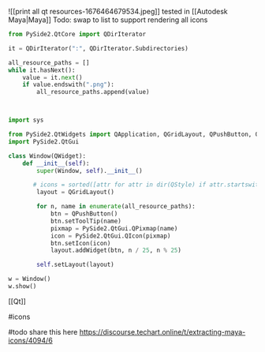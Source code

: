 ![[print all qt resources-1676464679534.jpeg]]
tested in [[Autodesk Maya|Maya]]
Todo: swap to list to support rendering all icons
```python
from PySide2.QtCore import QDirIterator

it = QDirIterator(":", QDirIterator.Subdirectories)

all_resource_paths = []
while it.hasNext():
    value = it.next()
    if value.endswith(".png"):
        all_resource_paths.append(value)



import sys

from PySide2.QtWidgets import QApplication, QGridLayout, QPushButton, QStyle, QWidget
import PySide2.QtGui

class Window(QWidget):
    def __init__(self):
        super(Window, self).__init__()

       # icons = sorted([attr for attr in dir(QStyle) if attr.startswith("SP_")])
        layout = QGridLayout()

        for n, name in enumerate(all_resource_paths):
            btn = QPushButton()
            btn.setToolTip(name)
            pixmap = PySide2.QtGui.QPixmap(name)
            icon = PySide2.QtGui.QIcon(pixmap)
            btn.setIcon(icon)
            layout.addWidget(btn, n / 25, n % 25)

        self.setLayout(layout)

w = Window()
w.show()
```

[[Qt]]

#icons

#todo share this here https://discourse.techart.online/t/extracting-maya-icons/4094/6